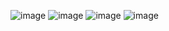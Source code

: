 ![image](https://github.com/fulk2014/COM-LAB-I-LabSheet-Week-11/assets/144195753/628531f2-bab8-4937-b53a-13b92ccbfcb8)
![image](https://github.com/fulk2014/COM-LAB-I-LabSheet-Week-11/assets/144195753/285656b4-9799-44c6-80c9-1c05af25610d)
![image](https://github.com/fulk2014/COM-LAB-I-LabSheet-Week-11/assets/144195753/7282b86c-8e96-48b7-a133-c37cad80aff5)
![image](https://github.com/fulk2014/COM-LAB-I-LabSheet-Week-11/assets/144195753/4afc5935-ae3d-4fa0-9927-b1db91b1543c)
